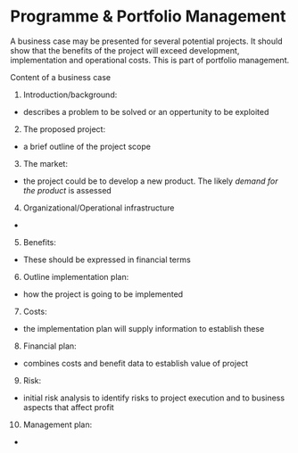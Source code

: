 # Programme & Portfolio Management

A business case may be presented for several potential projects. It should show
that the benefits of the project will exceed development, implementation and 
operational costs. This is part of portfolio management. 

Content of a business case
1. Introduction/background:
  * describes a problem to be solved or an oppertunity to be exploited
2. The proposed project:
  * a brief outline of the project scope
3. The market:
  * the project could be to develop a new product. The likely *demand for the 
    product* is assessed
4. Organizational/Operational infrastructure
  * 
5. Benefits:
  * These should be expressed in financial terms
6. Outline implementation plan:
  * how the project is going to be implemented
7. Costs:
  * the implementation plan will supply information to establish these
8. Financial plan:
  * combines costs and benefit data to establish value of project
9. Risk:
  * initial risk analysis to identify risks to project execution and to business
    aspects that affect profit
10. Management plan:
  *

